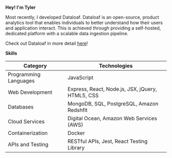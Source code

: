 **Hey! I'm Tyler** 

Most recently, I developed Dataloaf. Dataloaf is an open-source, product analytics tool that enables individuals to better understand how their users and application interact. This is achieved through providing a self-hosted, dedicated platform with a scalable data ingestion pipeline. 

Check out Dataloaf in more detail [here](https://data-loaf.com/)!

**Skills**

| Category | Technologies |
| --- | --- |
| Programming Languages | JavaScript |
| Web Development | Express, React, Node.js, JSX, jQuery, HTML5, CSS |
| Databases | MongoDB, SQL, PostgreSQL, Amazon Redshfit |
| Cloud Services | Digital Ocean, Amazon Web Services (AWS) |
| Containerization | Docker |
| APIs and Testing | RESTful APIs, Jest, React Testing Library |

<!--
**tyler-wenzel/tyler-wenzel** is a ✨ _special_ ✨ repository because its `README.md` (this file) appears on your GitHub profile.

Here are some ideas to get you started:

- 🔭 I’m currently working on ...
- 🌱 I’m currently learning ...
- 👯 I’m looking to collaborate on ...
- 🤔 I’m looking for help with ...
- 💬 Ask me about ...
- 📫 How to reach me: ...
- 😄 Pronouns: ...
- ⚡ Fun fact: ...
-->
